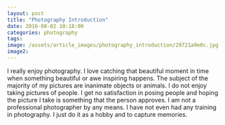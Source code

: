```yaml
---
layout: post
title: "Photography Introduction"
date: 2016-08-02 10:18:00
categories: photography
tags: 
image: /assets/article_images/photography_introduction/29721a9e0c.jpg
image2:
---
```


I really enjoy photography. I love catching that beautiful moment in time when something beautiful or awe inspiring happens. The subject of the majority of my pictures are inanimate objects or animals. I do not enjoy taking pictures of people. I get no satisfaction in posing people and hoping the picture I take is something that the person approves. I am not a professional photographer by any means. I have not even had any training in photography. I just do it as a hobby and to capture memories.